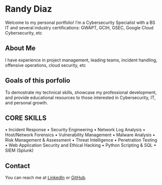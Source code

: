# Randy Diaz
Welcome to my personal portfolio! I’m a Cybersecurity Specialist with a BS IT and several industry certifications: GWAPT, GCIH, GSEC, Google Cloud Cybersecurity, etc

## About Me
I have experience in project management, leading teams, incident handling, offensive operations, cloud security, etc

## Goals of this porfolio
To demostrate my technical skills, showcase my professional development, and provide educational resources to those interested in Cybersecurity, IT, and personal growth.  

## CORE SKILLS
• Incident Response
• Security Engineering
• Network Log Analysis
• Host/Network Forensics
• Vulnerability Management
• Malware Analysis
• Risk Management & Assessment
• Threat Intelligence
• Penetration Testing
• Web Application Security and Ethical Hacking
• Python Scripting & SQL
• SIEM (Splunk)

## Contact
You can reach me at [LinkedIn](https://www.linkedin.com/in/randy-r-diaz/) or [GitHub](https://github.com/Randy-Diaz).

<!--
**Randy-Diaz/Randy-Diaz** is a ✨ _special_ ✨ repository because its `README.md` (this file) appears on your GitHub profile.

Here are some ideas to get you started:

- 🔭 I’m currently working on ...
- 🌱 I’m currently learning ...
- 👯 I’m looking to collaborate on ...
- 🤔 I’m looking for help with ...
- 💬 Ask me about ...
- 📫 How to reach me: ...
- 😄 Pronouns: ...
- ⚡ Fun fact: ...
-->
